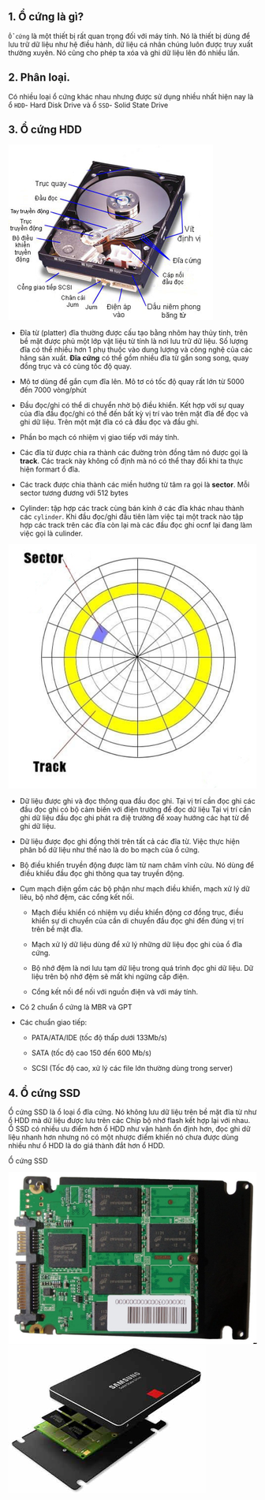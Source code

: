 ## 1. Ổ cứng là gì?

`Ổ cứng` là một thiết bị rất quan trọng đối với máy tính. Nó là thiết bị dùng để lưu trữ dữ liệu như hệ điều hành, dữ liệu cá nhân chúng luôn được truy xuất thường xuyên. Nó cũng cho phép ta xóa và ghi dữ liệu lên đó nhiều lần.

## 2. Phân loại.

Có nhiều loại ổ cứng khác nhau nhưng được sử dụng nhiều nhất hiện nay là ổ `HDD`- Hard Disk Drive và ổ `SSD`- Solid State Drive

## 3. Ổ cứng HDD

![](https://github.com/niemdinhtrong/NIEMDT/blob/master/Disk/images/cautaodisk.jpg)

* Đĩa từ (platter) đĩa thường được cấu tạo bằng nhôm hay thủy tinh, trên bề mặt được phủ một lớp vật liệu từ
 tính là nơi lưu trữ dữ liệu. Số lượng đĩa có thể nhiều hơn 1 phụ thuộc 
 vào dung lượng và công nghệ của các hãng sản xuất. **Đĩa cứng** có thể gồm nhiều đĩa
 từ gắn song song, quay đồng trục và có cùng tốc độ quay.

* Mô tơ dùng để gắn cụm đĩa lên. Mô tơ có tốc độ quay rất lớn từ 5000 đến 7000 vòng/phút

* Đầu đọc/ghi có thể di chuyển nhờ bộ điều khiển. Kết hợp với sự quay của đĩa đầu đọc/ghi có thể đến 
bất kỳ vị trí vào trên mặt đĩa để đọc và ghi dữ liệu.
Trên một mặt đĩa có cả đầu đọc và đầu ghi.

* Phần bo mạch có nhiệm vị giao tiếp với máy tính.

* Các đĩa từ được chia ra thành các đường tròn đồng tâm nó được gọi là **track**.
Các track này không cố định mà nó có thể thay đổi khi ta thực hiện formart ổ đĩa.

* Các track được chia thành các miền hướng từ tâm ra gọi là **sector**.
Mỗi sector tương đương với 512 bytes

* Cylinder: tập hợp các track cùng bán kính ở các đĩa khác nhau thành các `cylinder`. Khi đầu đọc/ghi đầu tiên làm việc tại một track
 nào tập hợp các track trên các đĩa còn lại mà các đầu đọc ghi ocnf lại đang làm việc gọi là culinder.

![](https://github.com/niemdinhtrong/NIEMDT/blob/master/Disk/images/track.png)

* Dữ liệu được ghi và đọc thông qua đầu đọc ghi. Tại vị trí cần đọc ghi các đầu đọc ghi có bộ cảm biến với điện trường để đọc dữ liệu
Tại vị trí cần ghi dữ liệu đầu đọc ghi phát ra điệ trường để xoay hướng các hạt từ để ghi dữ liệu.

* Dữ liệu được đọc ghi đồng thời trên tất cả các đĩa từ. Việc thực hiện phân bổ dữ liệu như thế nào là do bo mạch của ổ cứng.

* Bộ điều khiển truyền động được làm từ nam châm vĩnh cửu. Nó dùng để điều khiểu đầu đọc ghi thông qua tay truyền động.

* Cụm mạch điện gồm các bộ phận như mạch điều khiển, mạch xử lý dữ liêu, bộ nhớ đệm, các cổng kết nối.
 
  - Mạch điều khiển có nhiệm vụ diều khiển động cơ đồng trục, điều khiển sự di chuyển của cần di chuyển đầu đọc ghi đến đúng vị trí trên bề mặt đĩa.
  
  - Mạch xử lý dữ liệu dùng để xử lý những dữ liệu đọc ghi của ổ đĩa cứng.
  
  - Bộ nhớ đệm là nơi lưu tạm dữ liệu trong quá trình đọc ghi dữ liệu. Dữ liệu trên bộ nhớ đệm sẽ mất khi ngừng cấp điện.
  
  - Cổng kết nối để nối với nguồn điện và với máy tính.

* Có 2 chuẩn ổ cứng là MBR và GPT

* Các chuẩn giao tiếp:
  - PATA/ATA/IDE (tốc độ thấp dưới 133Mb/s)
  
  - SATA (tốc độ cao 150 đến 600 Mb/s)
  
  - SCSI (Tốc độ cao, xử lý các file lớn thường dùng trong server)
  
## 4. Ổ cứng SSD

Ổ cứng SSD là ổ loại ổ đĩa cứng. Nó không lưu dữ liệu trên bề mặt đĩa từ như ổ HDD mà dữ liệu được lưu trên các Chip bộ nhớ flash kết hợp lại với nhau.
Ổ SSD có nhiều ưu điểm hơn ổ HDD như vận hành ổn định hơn, đọc ghi dữ liệu nhanh hơn nhưng nó có một nhược điểm khiến nó chưa được dùng nhiều như ổ HDD là do giá thành đắt hơn ổ HDD.

Ổ cứng SSD

![](https://github.com/niemdinhtrong/NIEMDT/blob/master/Disk/images/ssd%201.jpg)
![](https://github.com/niemdinhtrong/NIEMDT/blob/master/Disk/images/ssd%202.jpg)
